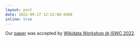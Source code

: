 ```yaml
---
layout: post
date: 2022-09-27 12:52:00-0400
inline: true
---
```

Our [paper](https://arxiv.org/abs/2207.00143) was accepted by [Wikidata Workshop @ ISWC 2022](https://wikidataworkshop.github.io/2022/).

